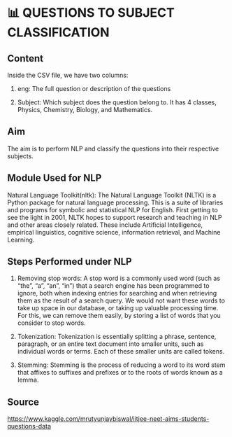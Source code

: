 # 📊 QUESTIONS TO SUBJECT CLASSIFICATION

## Content

Inside the CSV file, we have two columns:

1. eng: The full question or description of the questions

2. Subject: Which subject does the question belong to. It has 4 classes, Physics, Chemistry, Biology, and Mathematics.

## Aim
 
The aim is to perform NLP and classify the questions into their respective subjects.

## Module Used for NLP

Natural Language Toolkit(nltk): The Natural Language Toolkit (NLTK) is a Python package for natural language processing. This is a suite of libraries and programs for symbolic and statistical NLP for English. First getting to see the light in 2001, NLTK hopes to support research and teaching in NLP and other areas closely related. These include Artificial Intelligence, empirical linguistics, cognitive science, information retrieval, and Machine Learning.

## Steps Performed under NLP

1. Removing stop words: A stop word is a commonly used word (such as “the”, “a”, “an”, “in”) that a search engine has been programmed to ignore, both when indexing entries for searching and when retrieving them as the result of a search query. We would not want these words to take up space in our database, or taking up valuable processing time. For this, we can remove them easily, by storing a list of words that you consider to stop words.

2. Tokenization: Tokenization is essentially splitting a phrase, sentence, paragraph, or an entire text document into smaller units, such as individual words or terms. Each of these smaller units are called tokens.

3. Stemming: Stemming is the process of reducing a word to its word stem that affixes to suffixes and prefixes or to the roots of words known as a lemma.

## Source

https://www.kaggle.com/mrutyunjaybiswal/iitjee-neet-aims-students-questions-data
